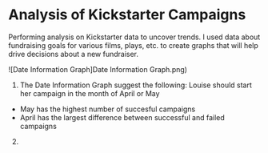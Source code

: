 # Analysis of Kickstarter Campaigns
Performing analysis on Kickstarter data to uncover trends.  I used data about fundraising goals for various films, plays, etc. to create graphs that will help drive decisions about a new fundraiser.

![Date Information Graph]Date Information Graph.png)


1. The Date Information Graph suggest the following:  Louise should start her campaign in the month of April or May
- May has the highest number of succesful campaigns
- April has the largest difference between successful and failed campaigns

2. 
